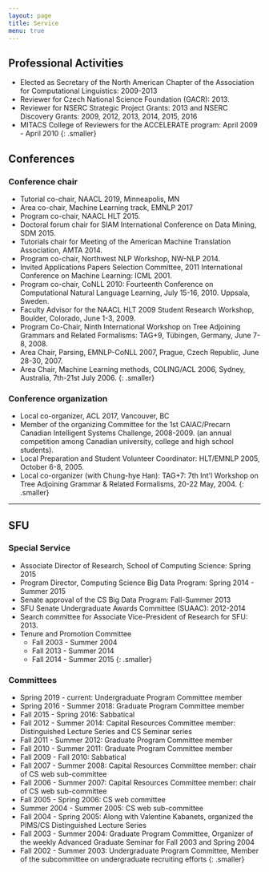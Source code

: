 ```yaml
---
layout: page
title: Service
menu: true
---
```


## Professional Activities

* Elected as Secretary of the North American Chapter of the Association for Computational Linguistics: 2009-2013
* Reviewer for Czech National Science Foundation (GACR): 2013.
* Reviewer for NSERC Strategic Project Grants: 2013 and NSERC Discovery Grants: 2009, 2012, 2013, 2014, 2015, 2016
* MITACS College of Reviewers for the ACCELERATE program: April 2009 - April 2010
{: .smaller}

## Conferences

### Conference chair

* Tutorial co-chair, NAACL 2019, Minneapolis, MN
* Area co-chair, Machine Learning track, EMNLP 2017
* Program co-chair, NAACL HLT 2015.
* Doctoral forum chair for SIAM International Conference on Data Mining, SDM 2015.
* Tutorials chair for Meeting of the American Machine Translation Association, AMTA 2014.
* Program co-chair, Northwest NLP Workshop, NW-NLP 2014.
* Invited Applications Papers Selection Committee, 2011 International Conference on Machine Learning: ICML 2001.
* Program co-chair, CoNLL 2010: Fourteenth Conference on Computational Natural Language Learning, July 15-16, 2010. Uppsala, Sweden.
* Faculty Advisor for the NAACL HLT 2009 Student Research Workshop, Boulder, Colorado, June 1-3, 2009.
* Program Co-Chair, Ninth International Workshop on Tree Adjoining Grammars and Related Formalisms: TAG+9, Tübingen, Germany, June 7-8, 2008.
* Area Chair, Parsing, EMNLP-CoNLL 2007, Prague, Czech Republic, June 28-30, 2007.
* Area Chair, Machine Learning methods, COLING/ACL 2006, Sydney, Australia, 7th-21st July 2006.
{: .smaller}

### Conference organization

* Local co-organizer, ACL 2017, Vancouver, BC
* Member of the organizing Committee for the 1st CAIAC/Precarn Canadian Intelligent Systems Challenge, 2008-2009. (an annual competition among Canadian university, college and high school students).
* Local Preparation and Student Volunteer Coordinator: HLT/EMNLP 2005, October 6-8, 2005.
* Local co-organizer (with Chung-hye Han): TAG+7: 7th Int'l Workshop on Tree Adjoining Grammar & Related Formalisms, 20-22 May, 2004.
{: .smaller}

<hr/>

## SFU

### Special Service

* Associate Director of Research, School of Computing Science: Spring 2015
* Program Director, Computing Science Big Data Program: Spring 2014 - Summer 2015
* Senate approval of the CS Big Data Program: Fall-Summer 2013
* SFU Senate Undergraduate Awards Committee (SUAAC): 2012-2014
* Search committee for Associate Vice-President of Research for SFU: 2013.
* Tenure and Promotion Committee
    * Fall 2003 - Summer 2004
    * Fall 2013 - Summer 2014
    * Fall 2014 - Summer 2015
{: .smaller}

### Committees

* Spring 2019 - current: Undergraduate Program Committee member
* Spring 2016 - Summer 2018: Graduate Program Committee member
* Fall 2015 - Spring 2016: Sabbatical
* Fall 2012 - Summer 2014: Capital Resources Committee member: Distinguished Lecture Series and CS Seminar series
* Fall 2011 - Summer 2012: Graduate Program Committee member
* Fall 2010 - Summer 2011: Graduate Program Committee member
* Fall 2009 - Fall 2010: Sabbatical
* Fall 2007 - Summer 2008: Capital Resources Committee member: chair of CS web sub-committee
* Fall 2006 - Summer 2007: Capital Resources Committee member: chair of CS web sub-committee
* Fall 2005 - Spring 2006: CS web committee
* Summer 2004 - Summer 2005: CS web sub-committee
* Fall 2004 - Spring 2005: Along with Valentine Kabanets, organized the PIMS/CS Distinguished Lecture Series
* Fall 2003 - Summer 2004: Graduate Program Committee, Organizer of the weekly Advanced Graduate Seminar for Fall 2003 and Spring 2004
* Fall 2002 - Summer 2003: Undergraduate Program Committee, Member of the subcommittee on undergraduate recruiting efforts
{: .smaller}

